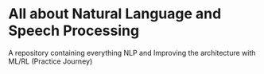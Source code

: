 # All about Natural Language and Speech Processing   
A repository containing everything NLP and Improving the architecture with ML/RL (Practice Journey)

                                     

